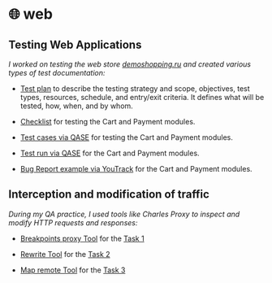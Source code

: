  # 🌐 web 
## **Testing Web Applications** ##

_I worked on testing the web store [demoshopping.ru](https://demoshopping.ru/) and created various types of test documentation:_

- [Test plan](https://drive.google.com/file/d/124v2qCStR-BPIUX_gjxlqIOY8c9uoPIL/view?usp=sharing) to describe the testing strategy and scope, objectives, test types, resources, schedule, and entry/exit criteria. It defines what will be tested, how, when, and by whom.

- [Checklist](https://docs.google.com/spreadsheets/d/1u2uH5OgexU7stLtzqkm8FOForHKkK7XmJId4tnDDj3Q/edit?usp=sharing) for testing the Cart and Payment modules.
 
- [Test cases via QASE](https://drive.google.com/file/d/1nr1xA28OlPW5aNWWm2pmaizZ2WVRF7IU/view?usp=sharing) for testing the Cart and Payment modules.

- [Test run via QASE](https://drive.google.com/file/d/1j8LUaghOByJ_PDjubDVOl27W_XenPmuA/view?usp=sharing) for the Cart and Payment modules.

- [Bug Report example via YouTrack](https://github.com/natlaxmat/web/blob/main/Web_app_testing_docs.xlsx) for the Cart and Payment modules.


## **Interception and modification of traffic** ## 

_During my QA practice, I used tools like Charles Proxy to inspect and modify HTTP requests and responses:_

- [Breakpoints proxy Tool](https://drive.google.com/file/d/1m1zDLnpXV9N96q2WZzxeBS3hkTPSOE-5/view?usp=sharing) for the [Task 1](https://drive.google.com/file/d/1-DQ5soXBVPhEV_oMhfAz-gEL7PXGhtJg/view?usp=sharing)

- [Rewrite Tool](https://drive.google.com/file/d/1mkjWOnMQZ3GrZxYIEsg9zhA8IXNkT-mN/view?usp=sharing) for the [Task 2](https://drive.google.com/file/d/1LTXruzi-gU5Qst5vBxEqQiSr-Iji3ei2/view?usp=sharing)

- [Map remote Tool](https://drive.google.com/file/d/1tk6-JqErqxGF5D4bda8SS-1_qPdcV7OO/view?usp=sharing) for the [Task 3](https://drive.google.com/file/d/1sdTUd0NIU0ihcsPflVMOVUVS1JFztdUv/view?usp=sharing)
